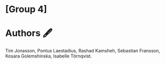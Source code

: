 ﻿# [Group 4]


# Authors 🖋️

Tim Jonasson, Pontus Laestadius, Rashad Kamsheh, Sebastian Fransson, Kosara Golemshinska, Isabelle Törnqvist.

